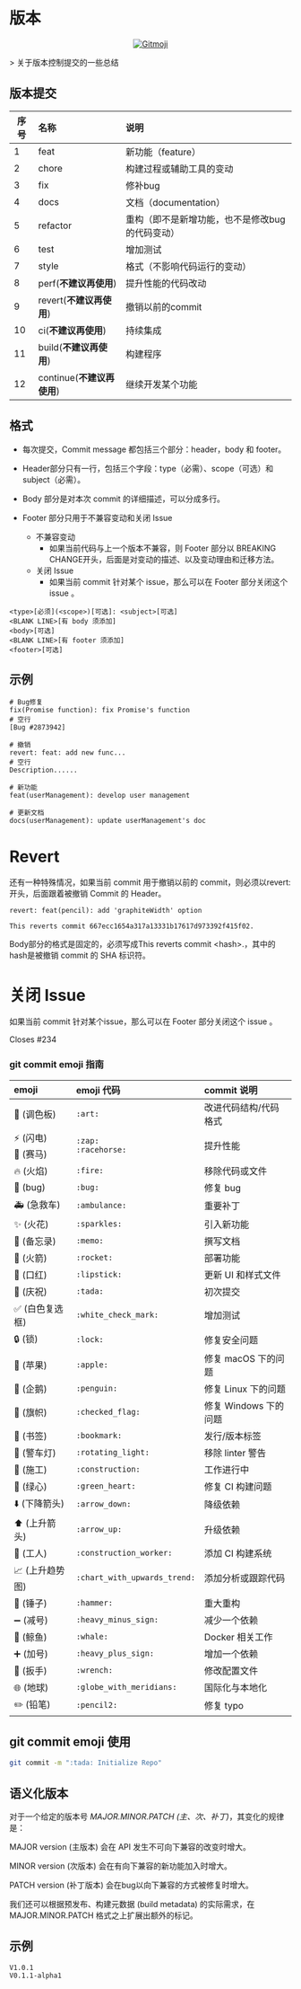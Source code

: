 # 版本

<p align="center">
	<a href="https://gitmoji.carloscuesta.me">
		<img src="https://img.shields.io/badge/gitmoji-%20😜%20😍-FFDD67.svg?style=flat-square"
			 alt="Gitmoji">
	</a>
</p>
> 关于版本控制提交的一些总结

## 版本提交

|序号|名称|说明|
|---------|:---------|:---------|
|1|feat|新功能（feature）|
|2|chore|构建过程或辅助工具的变动|
|3|fix|修补bug|
|4|docs|文档（documentation）|
|5|refactor|重构（即不是新增功能，也不是修改bug的代码变动）|
|6|test|增加测试|
|7|style|格式（不影响代码运行的变动）|
|8|perf(**不建议再使用**)|提升性能的代码改动|
|9|revert(**不建议再使用**)|撤销以前的commit|
|10|ci(**不建议再使用**)|持续集成|
|11|build(**不建议再使用**)|构建程序|
|12|continue(**不建议再使用**)|继续开发某个功能|

## 格式

+ 每次提交，Commit message 都包括三个部分：header，body 和 footer。

+ Header部分只有一行，包括三个字段：type（必需）、scope（可选）和subject（必需）。

+ Body 部分是对本次 commit 的详细描述，可以分成多行。

+ Footer 部分只用于不兼容变动和关闭 Issue
  + 不兼容变动
    + 如果当前代码与上一个版本不兼容，则 Footer 部分以 BREAKING CHANGE开头，后面是对变动的描述、以及变动理由和迁移方法。
  + 关闭 Issue
    + 如果当前 commit 针对某个 issue，那么可以在 Footer 部分关闭这个 issue 。

```shell
<type>[必须](<scope>)[可选]: <subject>[可选]
<BLANK LINE>[有 body 须添加]
<body>[可选]
<BLANK LINE>[有 footer 须添加]
<footer>[可选]
```

## 示例

```shell
# Bug修复
fix(Promise function): fix Promise's function
# 空行
[Bug #2873942]

# 撤销
revert: feat: add new func...
# 空行
Description......

# 新功能
feat(userManagement): develop user management

# 更新文档
docs(userManagement): update userManagement's doc
```
# Revert
还有一种特殊情况，如果当前 commit 用于撤销以前的 commit，则必须以revert:开头，后面跟着被撤销 Commit 的 Header。

```shell
revert: feat(pencil): add 'graphiteWidth' option

This reverts commit 667ecc1654a317a13331b17617d973392f415f02.
```

Body部分的格式是固定的，必须写成This reverts commit &lt;hash>.，其中的hash是被撤销 commit 的 SHA 标识符。

# 关闭 Issue
如果当前 commit 针对某个issue，那么可以在 Footer 部分关闭这个 issue 。

Closes #234

### git commit emoji 指南

emoji                                   | emoji 代码                   | commit 说明
:--------                               | :--------                    | :--------
:art: (调色板)                          | `:art:`                      | 改进代码结构/代码格式
:zap: (闪电)<br>:racehorse: (赛马)                            | `:zap:`<br>`:racehorse:`                      | 提升性能
:fire: (火焰)                           | `:fire:`                     | 移除代码或文件
:bug: (bug)                             | `:bug:`                      | 修复 bug
:ambulance: (急救车)                    | `:ambulance:`                | 重要补丁
:sparkles: (火花)                       | `:sparkles:`                 | 引入新功能
:memo: (备忘录)                         | `:memo:`                     | 撰写文档
:rocket: (火箭)                         | `:rocket:`                   | 部署功能
:lipstick: (口红)                       | `:lipstick:`                 | 更新 UI 和样式文件
:tada: (庆祝)                           | `:tada:`                     | 初次提交
:white_check_mark: (白色复选框)         | `:white_check_mark:`         | 增加测试
:lock: (锁)                             | `:lock:`                     | 修复安全问题
:apple: (苹果)                          | `:apple:`                    | 修复 macOS 下的问题
:penguin: (企鹅)                        | `:penguin:`                  | 修复 Linux 下的问题
:checkered_flag: (旗帜)                 | `:checked_flag:`             | 修复 Windows 下的问题
:bookmark: (书签)                       | `:bookmark:`                 | 发行/版本标签
:rotating_light: (警车灯)               | `:rotating_light:`           | 移除 linter 警告
:construction: (施工)                   | `:construction:`               | 工作进行中
:green_heart: (绿心)                    | `:green_heart:`              | 修复 CI 构建问题
:arrow_down: (下降箭头)                 | `:arrow_down:`               | 降级依赖
:arrow_up: (上升箭头)                   | `:arrow_up:`                 | 升级依赖
:construction_worker: (工人)            | `:construction_worker:`      | 添加 CI 构建系统
:chart_with_upwards_trend: (上升趋势图) | `:chart_with_upwards_trend:` | 添加分析或跟踪代码
:hammer: (锤子)                         | `:hammer:`                   | 重大重构
:heavy_minus_sign: (减号)               | `:heavy_minus_sign:`         | 减少一个依赖
:whale: (鲸鱼)                          | `:whale:`                    | Docker 相关工作
:heavy_plus_sign: (加号)                | `:heavy_plus_sign:`          | 增加一个依赖
:wrench: (扳手)                         | `:wrench:`                   | 修改配置文件
:globe_with_meridians: (地球)           | `:globe_with_meridians:`     | 国际化与本地化
:pencil2: (铅笔)                        | `:pencil2:`                  | 修复 typo

## git commit emoji 使用

```sh
git commit -m ":tada: Initialize Repo"
```

## 语义化版本

对于一个给定的版本号 *MAJOR.MINOR.PATCH (主、次、补丁)*，其变化的规律是：

MAJOR version (主版本) 会在 API 发生不可向下兼容的改变时增大。

MINOR version (次版本) 会在有向下兼容的新功能加入时增大。

PATCH version (补丁版本) 会在bug以向下兼容的方式被修复时增大。

我们还可以根据预发布、构建元数据 (build metadata) 的实际需求，在 MAJOR.MINOR.PATCH 格式之上扩展出额外的标记。

## 示例

```shell
V1.0.1
V0.1.1-alpha1
```
